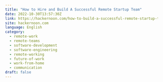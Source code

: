 ```yaml
---
title: "How to Hire and Build A Successful Remote Startup Team"
date: 2022-10-30T13:57:30Z
link: https://hackernoon.com/how-to-build-a-successful-remote-startup-team?source=rss&utm_medium=RSS&utm_source=news.12bit.vn
site: hackernoon.com
language: English
category:
  - remote-work
  - remote-teams
  - software-development
  - software-engineering
  - remote-working
  - future-of-work
  - work-from-home
  - communication
draft: false
---
```

